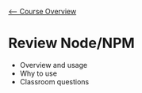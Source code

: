 [<-- Course Overview](../../1-Overview/overview.md)
# Review Node/NPM
* Overview and usage
* Why to use
* Classroom questions